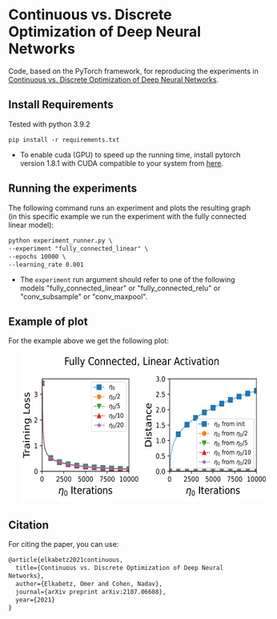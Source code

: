 # Continuous vs. Discrete Optimization of Deep Neural Networks

Code, based on the PyTorch framework, for reproducing the experiments in [Continuous vs. Discrete Optimization of Deep Neural Networks](https://arxiv.org/abs/2107.06608).

## Install Requirements
Tested with python 3.9.2
```
pip install -r requirements.txt
```
- To enable cuda (GPU) to speed up the running time, install pytorch version 1.8.1 with CUDA compatible to your system from [here](https://pytorch.org/get-started/locally/).


## Running the experiments

The following command runs an experiment and plots the resulting graph (in this specific example we run the experiment with the fully connected linear model):
```
python experiment_runner.py \
--experiment "fully_connected_linear" \
--epochs 10000 \
--learning_rate 0.001
```

- The ```experiment``` run argument should refer to one of the following models "fully_connected_linear" or "fully_connected_relu" or "conv_subsample" or "conv_maxpool".

## Example of plot

For the example above we get the following plot:

<p align="center">
<img src="./plots/Graph_linear.png" alt="" height="300" width="600" style="margin-left: 20px;margin-right: 20px" />
</p>


## Citation
For citing the paper, you can use:
```
@article{elkabetz2021continuous,
  title={Continuous vs. Discrete Optimization of Deep Neural Networks},
  author={Elkabetz, Omer and Cohen, Nadav},
  journal={arXiv preprint arXiv:2107.06608},
  year={2021}
}
```
